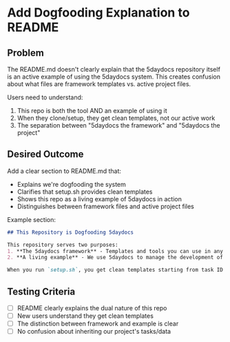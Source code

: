 # Add Dogfooding Explanation to README

## Problem
The README.md doesn't clearly explain that the 5daydocs repository itself is an active example of using the 5daydocs system. This creates confusion about what files are framework templates vs. active project files.

Users need to understand:
1. This repo is both the tool AND an example of using it
2. When they clone/setup, they get clean templates, not our active work
3. The separation between "5daydocs the framework" and "5daydocs the project"

## Desired Outcome
Add a clear section to README.md that:
- Explains we're dogfooding the system
- Clarifies that setup.sh provides clean templates
- Shows this repo as a living example of 5daydocs in action
- Distinguishes between framework files and active project files

Example section:
```markdown
## This Repository is Dogfooding 5daydocs

This repository serves two purposes:
1. **The 5daydocs framework** - Templates and tools you can use in any project
2. **A living example** - We use 5daydocs to manage the development of 5daydocs itself

When you run `setup.sh`, you get clean templates starting from task ID 0, not our active project data. Our `work/` folder shows real usage with 50+ tasks, while your new project starts fresh.
```

## Testing Criteria
- [ ] README clearly explains the dual nature of this repo
- [ ] New users understand they get clean templates
- [ ] The distinction between framework and example is clear
- [ ] No confusion about inheriting our project's tasks/data